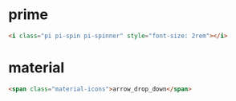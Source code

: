 # prime

```html
<i class="pi pi-spin pi-spinner" style="font-size: 2rem"></i>
```

# material

```html
<span class="material-icons">arrow_drop_down</span>
```
